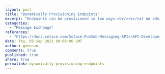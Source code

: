 ```yaml
---
layout: post
title: "Dynamically Provisioning Endpoints"
excerpt: "Endpoints can be provisioned in two ways:<br/><br/>a) An administrator can manually provision a durable endpoint through the Solace CLI or SolAdmin.<br/>b) In a connected Session, a client can dynamically provision a durable endpoint through the messaging API. To dynamically provision a durable endpoint, API call is made with endpoint properties and provision flags."
categories:
  - "Message Exchange"
references:
  - "https://docs.solace.com/Solace-PubSub-Messaging-APIs/API-Developer-Guide/Provisioning-Durable-End.htm"
date: Thu, 09 Sep 2021 00:00:00 GMT
author: gvensan
comments: true
published: true
share: true
permalink: dynamically-provisioning-endpoints
---
```

